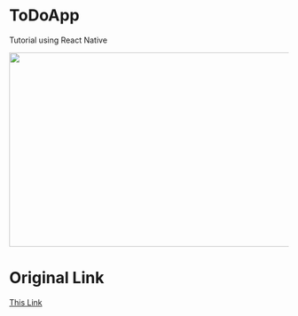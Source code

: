 # ToDoApp


Tutorial using React Native

<img src="https://user-images.githubusercontent.com/71700329/99868019-20fde900-2c02-11eb-8f0f-8386baeb018f.PNG"  width="600" height="350">

# Original Link


[This Link](https://jeffgukang.github.io/react-native-tutorial/docs/basic-tutorial/basic-features(todolist))
